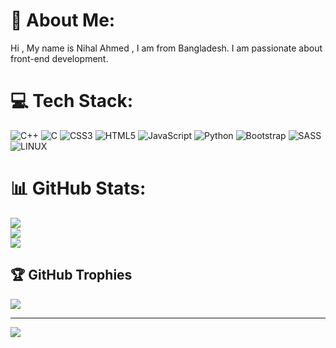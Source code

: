 
# 💫 About Me:
Hi , My name is Nihal Ahmed , I am from Bangladesh. I am passionate about front-end development. 


# 💻 Tech Stack:
![C++](https://img.shields.io/badge/c++-%2300599C.svg?style=for-the-badge&logo=c%2B%2B&logoColor=white) ![C](https://img.shields.io/badge/c-%2300599C.svg?style=for-the-badge&logo=c&logoColor=white) ![CSS3](https://img.shields.io/badge/css3-%231572B6.svg?style=for-the-badge&logo=css3&logoColor=white) ![HTML5](https://img.shields.io/badge/html5-%23E34F26.svg?style=for-the-badge&logo=html5&logoColor=white) ![JavaScript](https://img.shields.io/badge/javascript-%23323330.svg?style=for-the-badge&logo=javascript&logoColor=%23F7DF1E) ![Python](https://img.shields.io/badge/python-3670A0?style=for-the-badge&logo=python&logoColor=ffdd54) ![Bootstrap](https://img.shields.io/badge/bootstrap-%23563D7C.svg?style=for-the-badge&logo=bootstrap&logoColor=white) ![SASS](https://img.shields.io/badge/SASS-hotpink.svg?style=for-the-badge&logo=SASS&logoColor=white) ![LINUX](https://img.shields.io/badge/Linux-FCC624?style=for-the-badge&logo=linux&logoColor=black)
# 📊 GitHub Stats:
![](https://github-readme-stats.vercel.app/api?username=nihal4&theme=dark&hide_border=true&include_all_commits=false&count_private=false)<br/>
![](https://github-readme-streak-stats.herokuapp.com/?user=nihal4&theme=dark&hide_border=true)<br/>
![](https://github-readme-stats.vercel.app/api/top-langs/?username=nihal4&theme=dark&hide_border=true&include_all_commits=false&count_private=false&layout=compact)

## 🏆 GitHub Trophies
![](https://github-profile-trophy.vercel.app/?username=nihal4&theme=nord&no-frame=true&no-bg=false&margin-w=4)

---
[![](https://visitcount.itsvg.in/api?id=nihal4&icon=5&color=9)](https://visitcount.itsvg.in)

<!-- Proudly created with GPRM ( https://gprm.itsvg.in ) -->
